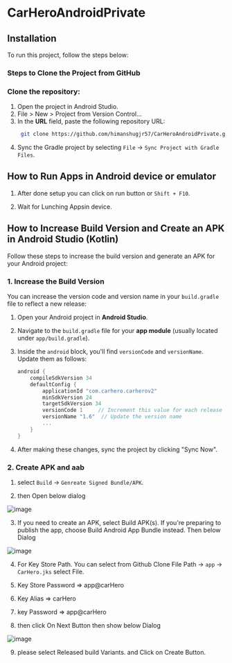 # CarHeroAndroidPrivate

## Installation
To run this project, follow the steps below:


### Steps to Clone the Project from GitHub

### Clone the repository:
1. Open the project in Android Studio.
2. File > New > Project from Version Control...
3. In the **URL** field, paste the following repository URL:
   ```bash
    git clone https://github.com/himanshugjr57/CarHeroAndroidPrivate.git
    ```
4. Sync the Gradle project by selecting `File` -> `Sync Project with Gradle Files`. 



## How to Run Apps in Android device or emulator

1. After done setup you can click on run button or `Shift + F10`. 

2. Wait for Lunching Appsin device.

## How to Increase Build Version and Create an APK in Android Studio (Kotlin)

Follow these steps to increase the build version and generate an APK for your Android project:

### 1. **Increase the Build Version**

You can increase the version code and version name in your `build.gradle` file to reflect a new release:

1. Open your Android project in **Android Studio**.
   
2. Navigate to the `build.gradle` file for your **app module** (usually located under `app/build.gradle`).

3. Inside the `android` block, you'll find `versionCode` and `versionName`. Update them as follows:

   ```kotlin
   android {
       compileSdkVersion 34
       defaultConfig {
           applicationId "com.carhero.carherov2"
           minSdkVersion 24
           targetSdkVersion 34
           versionCode 1     // Increment this value for each release
           versionName "1.6"  // Update the version name
           ...
       }
   }

4. After making these changes, sync the project by clicking "Sync Now".


### 2. **Create APK and aab**

1. select `Build` -> `Genreate Signed Bundle/APK`. 

2. then Open below dialog 

![image](https://github.com/user-attachments/assets/937a965f-5632-4e4b-90da-515831057eb8)

3. If you need to create an APK, select Build APK(s). If you're preparing to publish the app, choose Build Android App Bundle instead. Then below Dialog 

![image](https://github.com/user-attachments/assets/6bb7c02c-0885-4e5d-9400-67a0490e57f0)

4. For Key Store Path. You can select from Github Clone File Path -> `app` -> `CarHero.jks` select File. 
5. Key Store Password => app@carHero
6. Key Alias => carHero
7. key Password => app@carHero

8. then click On Next Button then show below Dialog 

![image](https://github.com/user-attachments/assets/d73c84ea-29e6-4429-a2dc-6569fc5b6b7b)

9. please select Released build Variants. and Click on Create Button.






